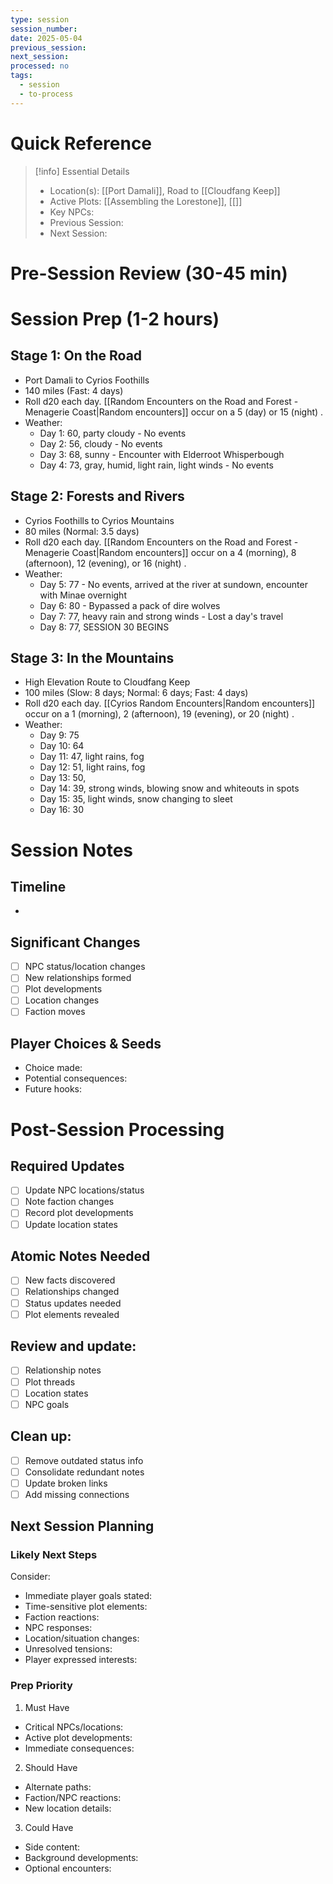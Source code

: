 ```yaml
---
type: session
session_number: 
date: 2025-05-04
previous_session: 
next_session:
processed: no
tags:
  - session
  - to-process
---
```

# Quick Reference
> [!info] Essential Details
> - Location(s): [[Port Damali]], Road to [[Cloudfang Keep]]
> - Active Plots: [[Assembling the Lorestone]], [[]]
> - Key NPCs: 
> - Previous Session: 
> - Next Session: 

# Pre-Session Review (30-45 min)

# Session Prep (1-2 hours)
## Stage 1: On the Road
- Port Damali to Cyrios Foothills
- 140 miles (Fast: 4 days)
- Roll d20 each day. [[Random Encounters on the Road and Forest - Menagerie Coast|Random encounters]] occur on a 5 (day) or 15 (night) .
- Weather:
	- Day 1: 60, party cloudy - No events
	- Day 2: 56, cloudy - No events
	- Day 3: 68, sunny - Encounter with Elderroot Whisperbough
	- Day 4: 73, gray, humid, light rain, light winds - No events

## Stage 2: Forests and Rivers
- Cyrios Foothills to Cyrios Mountains
- 80 miles (Normal: 3.5 days)
- Roll d20 each day. [[Random Encounters on the Road and Forest - Menagerie Coast|Random encounters]] occur on a 4 (morning), 8 (afternoon), 12 (evening), or 16 (night) .
- Weather:
	- Day 5: 77 - No events, arrived at the river at sundown, encounter with Minae overnight
	- Day 6: 80 - Bypassed a pack of dire wolves
	- Day 7: 77, heavy rain and strong winds - Lost a day's travel
	- Day 8: 77, SESSION 30 BEGINS

## Stage 3: In the Mountains
- High Elevation Route to Cloudfang Keep 
- 100 miles (Slow: 8 days; Normal: 6 days; Fast: 4 days)
- Roll d20 each day. [[Cyrios Random Encounters|Random encounters]] occur on a 1 (morning), 2 (afternoon), 19 (evening), or 20 (night) .
- Weather:
	- Day 9: 75
	- Day 10: 64
	- Day 11: 47, light rains, fog
	- Day 12: 51, light rains, fog
	- Day 13: 50, 
	- Day 14: 39, strong winds, blowing snow and whiteouts in spots
	- Day 15: 35, light winds, snow changing to sleet
	- Day 16: 30

# Session Notes
## Timeline
- 

## Significant Changes
- [ ] NPC status/location changes
- [ ] New relationships formed
- [ ] Plot developments
- [ ] Location changes
- [ ] Faction moves

## Player Choices & Seeds
- Choice made:
- Potential consequences:
- Future hooks:

# Post-Session Processing
## Required Updates
- [ ] Update NPC locations/status
- [ ] Note faction changes
- [ ] Record plot developments
- [ ] Update location states

## Atomic Notes Needed
- [ ] New facts discovered
- [ ] Relationships changed
- [ ] Status updates needed
- [ ] Plot elements revealed

## Review and update:
- [ ] Relationship notes
- [ ] Plot threads
- [ ] Location states
- [ ] NPC goals

## Clean up:
- [ ] Remove outdated status info
- [ ] Consolidate redundant notes
- [ ] Update broken links
- [ ] Add missing connections

## Next Session Planning
### Likely Next Steps
Consider:
- Immediate player goals stated:
- Time-sensitive plot elements:
- Faction reactions:
- NPC responses:
- Location/situation changes:
- Unresolved tensions:
- Player expressed interests:

### Prep Priority
1. Must Have
  - Critical NPCs/locations:
  - Active plot developments:
  - Immediate consequences:

2. Should Have
  - Alternate paths:
  - Faction/NPC reactions:
  - New location details:

3. Could Have
  - Side content:
  - Background developments:
  - Optional encounters: